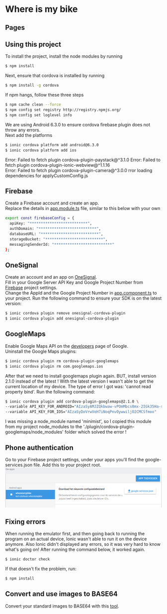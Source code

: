 Where is my bike
=====================

## Pages

## Using this project

To install the project, install the node modules by running

```bash
$ npm install
```

Next, ensure that cordova is installed by running

```bash
$ npm install -g cordova
```

If npm hangs, follow these three steps

```bash
$ npm cache clean --force
$ npm config set registry http://registry.npmjs.org/
$ npm config set loglevel info
```

We are using Android 6.3.0 to ensure cordova firebase plugin does not throw any errors.  
Next add the platforms
```bash
$ ionic cordova platform add android@6.3.0
$ ionic cordova platform add ios
```

Error: Failed to fetch plugin cordova-plugin-paystack@^3.1.0
Error: Failed to fetch plugin cordova-plugin-ionic-webview@^1.1.16  
Error: Failed to fetch plugin cordova-plugin-camera@^3.0.0
rror loading dependencies for applyCustomConfig.js 

## Firebase

Create a Firebase account and create an app.  
Replace the details in [app.module.ts](./src/app/app.module.ts) file, similar to this below with your own
```bash
export const firebaseConfig = {
  apiKey: "**************************", 
  authDomain: "**************************",
  databaseURL: "**************************",
  storageBucket: "**************************",
  messagingSenderId: "**************************"
};
```

## OneSignal

Create an account and an app on [OneSignal](https://onesignal.com).  
Fill in your Google Server API Key and Google Project Number from [Firebase](https://console.firebase.google.com)
project settings.  
Change the AppId and the Google Project Number in [app.component.ts](./src/app/app.component.ts) to your project.
Run the following command to ensure your SDK is on the latest version:
```bash
$ ionic cordova plugin remove onesignal-cordova-plugin
$ ionic cordova plugin add onesignal-cordova-plugin
```

## GoogleMaps

Enable Google Maps API on the [developers](https://console.developers.google.com) page of Google.  
Uninstall the Google Maps plugins:
```bash
$ ionic cordova plugin rm cordova-plugin-googlemaps
$ ionic cordova plugin rm com.googlemaps.ios
```
After that we need to install googlemaps plugin again. BUT, install version 2.1.0 instead of the latest !
With the latest version I wasn't able to get the current location of my device. The type of error I got was:
'cannot read property bind'. Run the following command:
```bash
$ ionic cordova plugin add cordova-plugin-googlemaps@2.1.0 \
--variable API_KEY_FOR_ANDROID="AIzaSyAMJZQkbwaw-vPOmMbcs0mx-2IGk35Ha-s" \
--variable API_KEY_FOR_IOS="AIzaSyDoVrwVoH7iNoqPnvOywwiljO2CMCSfmoo"
```
I was missing a node_module named 'minimist', so I copied this module from my project
node_modules to the './plugin/cordova-plugin-googlemaps/node_modules' folder which solved the error !

## Phone authentication

Go to your Firebase project settings, under your apps you'll find the google-services.json file. Add
this to your project root. ![Firebase google-services.json file](./resources/readme/google-services.png?raw=true "Google-services.json")

## Fixing errors

When running the emulator first, and then going back to running the program on an actual device,
Ionic wasn't able to run it on the device anymore. Also Ionic didn't displayed any errors, so it was
very hard to know what's going on! After running the command below, it worked again.
```bash
$ ionic doctor check
```
If that doesn't fix the problem, run:
```bash
$ npm install
```

## Convert and use images to BASE64

Convert your standard images to BASE64 with this [tool](https://www.base64-image.de/).
